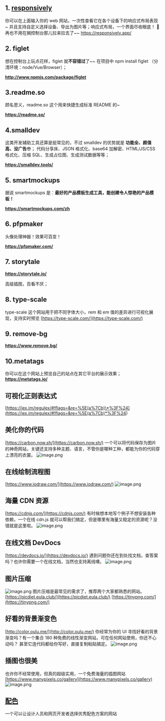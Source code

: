 ## 1. [responsively](https://responsively.app/)

你可以在上面输入你的 web 网站，一次性查看它在各个设备下的响应式布局表现~ 并且支持自定义选择设备、导出为图片等；响应式布局，一个界面尽收眼底！ 👀 再也不用在搁控制台那儿拉来拉去了~~
https://responsively.app/

## 2. figlet

想在控制台上玩点花样，figlet 就**不容错过**了~~
在项目中 npm install figlet （分清环境：node/Vue/Browser）；

**http://www.npmjs.com/package/figlet**

## 3.readme.so

顾名思义，readme.so 这个用来快捷生成标准 README 的~

**https://readme.so/**

## 4.smalldev

这类开发辅助工具还算是挺常见的，不过 smalldev 的优势就是 **功能全、颜值高、没广告**😎；
代码分享床、JSON 格式化、base64 加解密、HTML/JS/CSS 格式化、压缩 SQL、生成占位图、生成测试数据等等；

**https://smalldev.tools/**

## 5. smartmockups

据说 smartmockups 是：**最好的产品模板生成工具，能创建令人惊艳的产品模板！**

**https://smartmockups.com/zh**

## 6. pfpmaker

头像处理神器！效果可百变！

**https://pfpmaker.com/**

## 7. storytale

**https://storytale.io/**

高级插图，百看不厌；

## 8. type-scale

type-scale 这个网站用于把不同字体大小，rem 和 em 值的差异进行可视化展现，支持实时预览
[https://type-scale.com/](https://type-scale.com/)

## 9. remove-bg

**https://www.remove.bg/**

## 10.metatags

你可以在这个网站上预览自己的站点在其它平台的展示效果；
**https://metatags.io/**

## 可视化正则表达式

[https://jex.im/regulex/#!flags=&re=%5E(a%7Cb)\*%3F%24](<https://jex.im/regulex/#!flags=&re=%5E(a%7Cb)*%3F%24>)

## 美化你的代码

[https://carbon.now.sh/](https://carbon.now.sh/)
一个可以将代码保存为图片的神奇网站，关键还支持多种主题、语言，不管你是哪种工种，都能为你的代码穿上漂亮的衣裳。
![image.png](https://cdn.nlark.com/yuque/0/2022/png/292785/1653356889561-00c47639-393f-4617-8612-c24e1bb8e064.png#clientId=u126d7e2c-fb74-4&from=paste&height=891&id=ud8dc7d59&name=image.png&originHeight=891&originWidth=1304&originalType=binary&ratio=1&rotation=0&showTitle=false&size=298320&status=done&style=none&taskId=udf53f20e-cc9c-4fa4-988a-f1e92a550fe&title=&width=1304)

## 在线绘制流程图

[https://www.iodraw.com/](https://www.iodraw.com/)
![image.png](https://cdn.nlark.com/yuque/0/2022/png/292785/1653356909388-102d7f07-ea0f-490b-9a9f-fa899f1f1e5a.png#clientId=u126d7e2c-fb74-4&from=paste&height=662&id=u8e8fe454&name=image.png&originHeight=662&originWidth=1304&originalType=binary&ratio=1&rotation=0&showTitle=false&size=312971&status=done&style=none&taskId=u6616f215-37a5-46d4-985f-2408ea41d6c&title=&width=1304)

## 海量 CDN 资源

[https://cdnjs.com/](https://cdnjs.com/)
有时候想本地写个例子不想安装各种依赖，一个在线 cdn.js 就可以帮我们搞定，但是哪里有海量又稳定的资源呢？没错就是这里啦。
![image.png](https://cdn.nlark.com/yuque/0/2022/png/292785/1653356930030-7f277980-5d6d-4594-80e9-970592c0ea2d.png#clientId=u126d7e2c-fb74-4&from=paste&height=679&id=ubcfece31&name=image.png&originHeight=679&originWidth=1304&originalType=binary&ratio=1&rotation=0&showTitle=false&size=281427&status=done&style=none&taskId=u2b71e424-f3bd-48ec-991c-6baa162e1f9&title=&width=1304)

## 在线文档 DevDocs

[https://devdocs.io/](https://devdocs.io/)
遇到问题你还在到处找文档，查答案吗？也许你需要一个在线文档，当然也支持离线噢。
![image.png](https://cdn.nlark.com/yuque/0/2022/png/292785/1653356950013-fef0c802-ca57-4879-83de-80c5e5132071.png#clientId=u126d7e2c-fb74-4&from=paste&height=679&id=u062972b8&name=image.png&originHeight=679&originWidth=1304&originalType=binary&ratio=1&rotation=0&showTitle=false&size=391572&status=done&style=none&taskId=u381eb2f8-3838-4019-bcc5-d27c0eca354&title=&width=1304)

## 图片压缩

![image.png](https://cdn.nlark.com/yuque/0/2022/png/292785/1653356981827-6fc04431-c37a-4723-a9b0-986c11f810ea.png#clientId=u126d7e2c-fb74-4&from=paste&height=956&id=u9004bb94&name=image.png&originHeight=956&originWidth=1304&originalType=binary&ratio=1&rotation=0&showTitle=false&size=1078404&status=done&style=none&taskId=ud7d51387-4922-406b-870f-3e8dbace41c&title=&width=1304)
图片压缩是最常见的需求了，推荐两个大家都熟悉的网站。
[https://picdiet.eula.club/](https://picdiet.eula.club/)
[https://tinypng.com/](https://tinypng.com/)

## 好看的背景渐变色

[http://color.oulu.me/](http://color.oulu.me/)
你经常为你的 UI 寻找好看的背景渐变吗？有一个集合 180 种免费的线性渐变网站，可在任何网站使用，你还不心动吗？
甚至它连代码都给你写好，直接复制粘贴搞定。
![image.png](https://cdn.nlark.com/yuque/0/2022/png/292785/1653357110118-46f04ab7-5ced-432e-9781-87d9cf36c5cc.png#clientId=u126d7e2c-fb74-4&from=paste&height=679&id=u60527fa8&name=image.png&originHeight=679&originWidth=1304&originalType=binary&ratio=1&rotation=0&showTitle=false&size=209227&status=done&style=none&taskId=ua1d91a2b-5ecc-4d0d-bbea-555f3cdef2e&title=&width=1304)

## 插图也很美

也许你不经常使用，但真的超级实用，一个免费海量的插图网站
[https://www.manypixels.co/gallery](https://www.manypixels.co/gallery)
![image.png](https://cdn.nlark.com/yuque/0/2022/png/292785/1653357226921-41c95207-f255-4631-bc1d-7ab5b492060a.png#clientId=u126d7e2c-fb74-4&from=paste&height=806&id=u080e5767&name=image.png&originHeight=806&originWidth=1311&originalType=binary&ratio=1&rotation=0&showTitle=false&size=152826&status=done&style=none&taskId=ubf527fe8-ce55-490b-99f1-be1fc3b0f22&title=&width=1311)

## [配色](https://colorhunt.co/)

一个可以让设计人员和网页开发者选择优秀配色方案的网站
